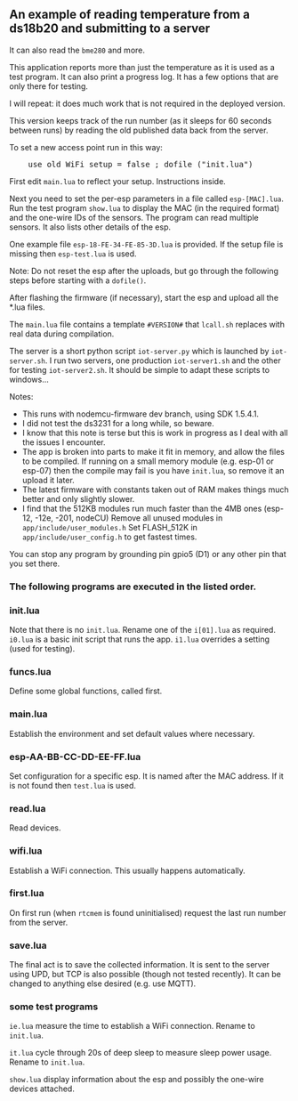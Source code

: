 An example of reading temperature from a ds18b20 and submitting to a server
------------

It can also read the `bme280` and more.

This application reports more than just the temperature as it is used as a test program. It can also print a progress log. It has a few options that are only there for testing.

I will repeat: it does much work that is not required in the deployed version.

This version keeps track of the run number (as it sleeps for 60 seconds between runs) by reading the old published data back from the server.

To set a new access point run in this way:
<pre>
	use_old_WiFi_setup = false ; dofile ("init.lua")
</pre>

First edit `main.lua` to reflect your setup. Instructions inside.

Next you need to set the per-esp parameters in a file called `esp-[MAC].lua`.
Run the test program `show.lua` to display the MAC (in the required format) and the one-wire IDs of the sensors. The program can read multiple sensors. It also lists other details of the esp.

One example file `esp-18-FE-34-FE-85-3D.lua` is provided.
If the setup file is missing then `esp-test.lua` is used.

Note: Do not reset the esp after the uploads, but go through the following steps before starting with a `dofile()`.

After flashing the firmware (if necessary), start the esp and upload all the *.lua files.

The `main.lua` file contains a template `#VERSION#` that `lcall.sh` replaces with real data during compilation.


The server is a short python script `iot-server.py` which is launched by `iot-server.sh`.
I run two servers, one production `iot-server1.sh` and the other for testing `iot-server2.sh`.
It should be simple to adapt these scripts to windows...

Notes:
- This runs with nodemcu-firmware dev branch, using SDK 1.5.4.1.
- I did not test the ds3231 for a long while, so beware.
- I know that this note is terse but this is work in progress as I deal with all the issues I encounter.
- The app is broken into parts to make it fit in memory, and allow the files to be compiled. If running on a small memory module (e.g. esp-01 or esp-07) then the compile may fail is you have `init.lua`, so remove it an upload it later.
- The latest firmware with constants taken out of RAM makes things much better and only slightly slower.
- I find that the 512KB modules run much faster than the 4MB ones (esp-12, -12e, -201, nodeCU)
	Remove all unused modules in `app/include/user_modules.h`
	Set FLASH_512K in `app/include/user_config.h` to get fastest times.

You can stop any program by grounding pin gpio5 (D1) or any other pin that you set there.

### The following programs are executed in the listed order.

### init.lua
Note that there is no `init.lua`. Rename one of the `i[01].lua` as required.
`i0.lua` is a basic init script that runs the app.
`i1.lua` overrides a setting (used for testing).

### funcs.lua
Define some global functions, called first.

### main.lua
Establish the environment and set default values where necessary.

### esp-AA-BB-CC-DD-EE-FF.lua
Set configuration for a specific esp. It is named after the MAC address. If it is not found then `test.lua` is used.

### read.lua
Read devices.

### wifi.lua
Establish a WiFi connection. This usually happens automatically.

### first.lua
On first run (when `rtcmem` is found uninitialised) request the last run number from the server.

### save.lua
The final act is to save the collected information. It is sent to the server using UPD, but TCP is also possible (though not tested recently). It can be changed to anything else desired (e.g. use MQTT).

### some test programs
`ie.lua` measure the time to establish a WiFi connection. Rename to `init.lua`.

`it.lua` cycle through 20s of deep sleep to measure sleep power usage. Rename to `init.lua`.

`show.lua` display information about the esp and possibly the one-wire devices attached.

